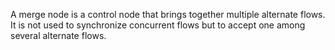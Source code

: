 A merge node is a control node that brings together multiple alternate flows. It is not used to synchronize concurrent flows but to accept one among several alternate flows.